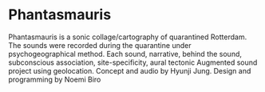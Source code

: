 # Phantasmauris

Phantasmauris is a sonic collage/cartography of quarantined Rotterdam. The sounds were recorded during the quarantine under psychogeographical method. Each sound, narrative, behind the sound, subconscious association, site-specificity, aural tectonic
Augmented sound project using geolocation. Concept and audio by Hyunji Jung. Design and programming by Noemi Biro
